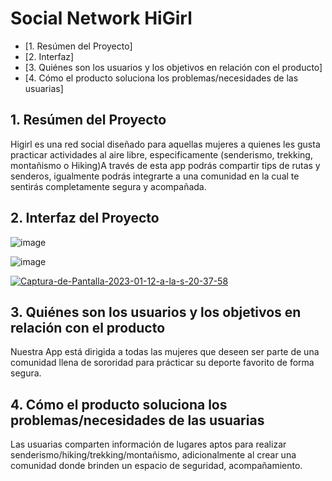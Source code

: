 # Social Network HiGirl

* [1. Resúmen del Proyecto]
* [2. Interfaz]
* [3. Quiénes son los usuarios y los objetivos en relación con el producto]
* [4. Cómo el producto soluciona los problemas/necesidades de las usuarias] 

## 1. Resúmen del Proyecto

Higirl es una red social diseñado para aquellas mujeres a quienes les gusta practicar actividades al aire libre, especificamente (senderismo, trekking, montañismo o Hiking)A través de esta app podrás compartir tips de rutas y senderos, igualmente podrás integrarte a una comunidad en la cual te sentirás completamente segura y acompañada.

## 2. Interfaz del Proyecto
![image](https://user-images.githubusercontent.com/113813482/211973101-0261775b-4c55-4b96-a6cc-b13f1120deab.png)



![image](https://user-images.githubusercontent.com/113813482/211973312-a9c54ba6-40f8-4696-9a8e-6f7ca1f49be9.png)

<a href="https://ibb.co/2P6gzwR"><img src="https://i.ibb.co/sQPyThc/Captura-de-Pantalla-2023-01-12-a-la-s-20-37-58.png" alt="Captura-de-Pantalla-2023-01-12-a-la-s-20-37-58" border="0"></a>

## 3. Quiénes son los usuarios y los objetivos en relación con el producto
Nuestra App está dirigida a todas las mujeres que deseen ser parte de una comunidad llena de sororidad para prácticar su deporte favorito de forma segura.

## 4. Cómo el producto soluciona los problemas/necesidades de las usuarias
Las usuarias comparten información de lugares aptos para realizar senderismo/hiking/trekking/montañismo, adicionalmente al crear una comunidad donde brinden un espacio de seguridad, acompañamiento. 

